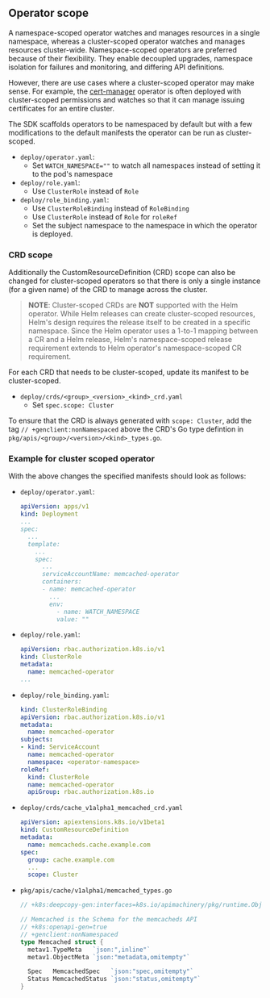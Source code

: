 ## Operator scope

A namespace-scoped operator watches and manages resources in a single namespace, whereas a cluster-scoped operator watches and manages resources cluster-wide. Namespace-scoped operators are preferred because of their flexibility. They enable decoupled upgrades, namespace isolation for failures and monitoring, and differing API definitions.

However, there are use cases where a cluster-scoped operator may make sense. For example, the [cert-manager](https://github.com/jetstack/cert-manager) operator is often deployed with cluster-scoped permissions and watches so that it can manage issuing certificates for an entire cluster.

The SDK scaffolds operators to be namespaced by default but with a few modifications to the default manifests the operator can be run as cluster-scoped.

* `deploy/operator.yaml`:
  * Set `WATCH_NAMESPACE=""` to watch all namespaces instead of setting it to the pod's namespace
* `deploy/role.yaml`:
  * Use `ClusterRole` instead of `Role`
* `deploy/role_binding.yaml`:
  * Use `ClusterRoleBinding` instead of `RoleBinding`
  * Use `ClusterRole` instead of `Role` for `roleRef`
  * Set the subject namespace to the namespace in which the operator is deployed.

### CRD scope

Additionally the CustomResourceDefinition (CRD) scope can also be changed for cluster-scoped operators so that there is only a single instance (for a given name) of the CRD to manage across the cluster.

> **NOTE**: Cluster-scoped CRDs are **NOT** supported with the Helm operator. While Helm releases can create cluster-scoped resources, Helm's design requires the release itself to be created in a specific namespace. Since the Helm operator uses a 1-to-1 mapping between a CR and a Helm release, Helm's namespace-scoped release requirement extends to Helm operator's namespace-scoped CR requirement.

For each CRD that needs to be cluster-scoped, update its manifest to be cluster-scoped.

* `deploy/crds/<group>_<version>_<kind>_crd.yaml`
  * Set `spec.scope: Cluster`

To ensure that the CRD is always generated with `scope: Cluster`, add the tag `// +genclient:nonNamespaced` above the CRD's Go type defintion in `pkg/apis/<group>/<version>/<kind>_types.go`.


### Example for cluster scoped operator

With the above changes the specified manifests should look as follows:

* `deploy/operator.yaml`:
    ```YAML
    apiVersion: apps/v1
    kind: Deployment
    ...
    spec:
      ...
      template:
        ...
        spec:
          ...
          serviceAccountName: memcached-operator
          containers:
          - name: memcached-operator
            ...
            env:
              - name: WATCH_NAMESPACE
              value: ""
    ```
* `deploy/role.yaml`:
    ```YAML
    apiVersion: rbac.authorization.k8s.io/v1
    kind: ClusterRole
    metadata:
      name: memcached-operator
    ...
    ```
* `deploy/role_binding.yaml`:
    ```YAML 
    kind: ClusterRoleBinding
    apiVersion: rbac.authorization.k8s.io/v1
    metadata:
      name: memcached-operator
    subjects:
    - kind: ServiceAccount
      name: memcached-operator
      namespace: <operator-namespace>
    roleRef:
      kind: ClusterRole
      name: memcached-operator
      apiGroup: rbac.authorization.k8s.io
    ```
* `deploy/crds/cache_v1alpha1_memcached_crd.yaml`
    ```YAML
    apiVersion: apiextensions.k8s.io/v1beta1
    kind: CustomResourceDefinition
    metadata:
      name: memcacheds.cache.example.com
    spec:
      group: cache.example.com
      ...
      scope: Cluster
    ```
* `pkg/apis/cache/v1alpha1/memcached_types.go`
    ```Go
    // +k8s:deepcopy-gen:interfaces=k8s.io/apimachinery/pkg/runtime.Object

    // Memcached is the Schema for the memcacheds API
    // +k8s:openapi-gen=true
    // +genclient:nonNamespaced
    type Memcached struct {
      metav1.TypeMeta   `json:",inline"`
      metav1.ObjectMeta `json:"metadata,omitempty"`

      Spec   MemcachedSpec   `json:"spec,omitempty"`
      Status MemcachedStatus `json:"status,omitempty"`
    }
    ```

